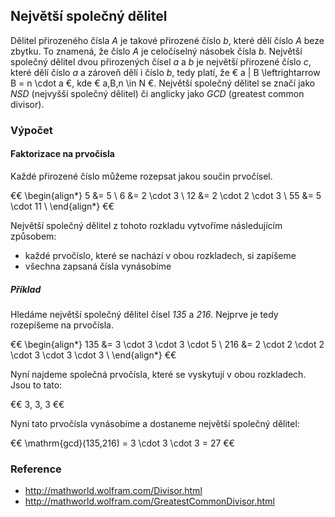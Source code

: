## Největší společný dělitel

Dělitel přirozeného čísla *A* je takové přirozené číslo *b*, které dělí číslo *A* beze zbytku. To znamená, že číslo *A* je celočíselný násobek čísla *b*. Největší společný dělitel dvou přirozených čísel *a* a *b* je největší přirozené číslo *c*, které dělí číslo *a* a zároveň dělí i číslo *b*, tedy platí, že € a | B \leftrightarrow B = n \cdot a €, kde € a,B,n \in N €. Největší společný dělitel se značí jako *NSD* (nejvyšší společný dělitel) či anglicky jako *GCD* (greatest common divisor).

### Výpočet

#### Faktorizace na prvočísla

Každé přirozené číslo můžeme rozepsat jakou součin prvočísel.

€€ 
\begin{align*}
5 &= 5 \\
6 &= 2 \cdot 3 \\
12 &= 2 \cdot 2 \cdot 3 \\
55 &= 5 \cdot 11 \\
\end{align*} 
€€ 

Největší společný dělitel z tohoto rozkladu vytvoříme následujícím způsobem:

- každé prvočíslo, které se nachází v obou rozkladech, si zapíšeme
- všechna zapsaná čísla vynásobíme

##### Příklad

Hledáme největší společný dělitel čísel *135* a *216*. Nejprve je tedy rozepíšeme na prvočísla.

€€ 
\begin{align*}
135 &= 3 \cdot 3 \cdot 3 \cdot 5 \\
216 &= 2 \cdot 2 \cdot 2 \cdot 3 \cdot 3 \cdot 3 \\
\end{align*} 
€€

Nyní najdeme společná prvočísla, které se vyskytují v obou rozkladech. Jsou to tato: 

€€ 3, 3, 3 €€

Nyní tato prvočísla vynásobíme a dostaneme největší společný dělitel:

€€ \mathrm{gcd}(135,216) = 3 \cdot 3 \cdot 3 = 27 €€

### Reference

- http://mathworld.wolfram.com/Divisor.html
- http://mathworld.wolfram.com/GreatestCommonDivisor.html